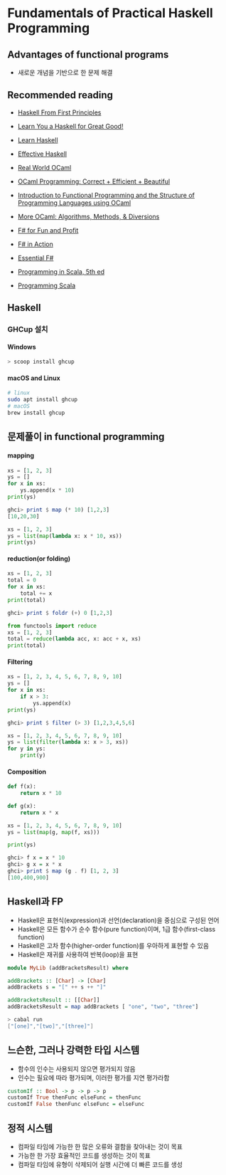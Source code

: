 # Fundamentals of Practical Haskell Programming

## Advantages of functional programs

- 새로운 개념을 기반으로 한 문제 해결

## Recommended reading

- [Haskell From First Principles](https://haskellbook.com/)
- [Learn You a Haskell for Great Good!](https://learnyouahaskell.com/)
- [Learn Haskell](https://learn-haskell.blog/)
- [Effective Haskell](https://pragprog.com/titles/rshaskell/effective-haskell/)

- [Real World OCaml](https://dev.realworldocaml.org/)
- [OCaml Programming: Correct + Efficient + Beautiful](https://cs3110.github.io/textbook/cover.html)
- [Introduction to Functional Programming and the Structure of Programming Languages using OCaml](https://www.ps.uni-saarland.de/~smolka/drafts/prog2021.pdf)
- [More OCaml: Algorithms, Methods, & Diversions](https://www.amazon.com/gp/product/0957671113)

- [F# for Fun and Profit](https://fsharpforfunandprofit.com/)
- [F# in Action](https://www.manning.com/books/f-sharp-in-action)
- [Essential F#](https://leanpub.com/essential-fsharp)

- [Programming in Scala, 5th ed](https://www.artima.com/shop/programming_in_scala_5ed)
- [Programming Scala](https://deanwampler.github.io/books/programmingscala.html)

## Haskell

### GHCup 설치

#### Windows

```powershell
> scoop install ghcup
```

#### macOS and Linux

```bash
# linux
sudo apt install ghcup
# macOS
brew install ghcup
```

## 문제풀이 in functional programming

#### mapping

```python
xs = [1, 2, 3]
ys = []
for x in xs:
    ys.append(x * 10)
print(ys)
```

```haskell
ghci> print $ map (* 10) [1,2,3]
[10,20,30]
```

```python
xs = [1, 2, 3]
ys = list(map(lambda x: x * 10, xs))
print(ys)
```

#### reduction(or folding)

```python
xs = [1, 2, 3]
total = 0
for x in xs:
    total += x
print(total)
```

```haskell
ghci> print $ foldr (+) 0 [1,2,3]
```

```python
from functools import reduce
xs = [1, 2, 3]
total = reduce(lambda acc, x: acc + x, xs)
print(total)
```

#### Filtering

```python
xs = [1, 2, 3, 4, 5, 6, 7, 8, 9, 10]
ys = []
for x in xs:
    if x > 3:
        ys.append(x)
print(ys) 
```

```haskell
ghci> print $ filter (> 3) [1,2,3,4,5,6]
```

```python
xs = [1, 2, 3, 4, 5, 6, 7, 8, 9, 10]
ys = list(filter(lambda x: x > 3, xs))
for y in ys:
    print(y)

```

#### Composition

```python
def f(x):
    return x * 10

def g(x):
    return x * x

xs = [1, 2, 3, 4, 5, 6, 7, 8, 9, 10]
ys = list(map(g, map(f, xs)))

print(ys)
```

```haskell
ghci> f x = x * 10
ghci> g x = x * x
ghci> print $ map (g . f) [1, 2, 3]
[100,400,900]
```

## Haskell과 FP

- Haskell은 표현식(expression)과 선언(declaration)을 중심으로 구성된 언어
- Haskell은 모든 함수가 순수 함수(pure function)이며, 1급 함수(first-class function)
- Haskell은 고차 함수(higher-order function)를 우아하게 표현할 수 있음
- Haskell은 재귀를 사용하여 반복(loop)을 표현

```haskell
module MyLib (addBracketsResult) where

addBrackets :: [Char] -> [Char]
addBrackets s = "[" ++ s ++ "]"

addBracketsResult :: [[Char]]
addBracketsResult = map addBrackets [ "one", "two", "three"]
```

```powershell
> cabal run
["[one]","[two]","[three]"]
```

## 느슨한, 그러나 강력한 타입 시스템

- 함수의 인수는 사용되지 않으면 평가되지 않음
- 인수는 필요에 따라 평가되며, 이러한 평가를 지연 평가라함

```haskell
customIf :: Bool -> p -> p -> p
customIf True thenFunc elseFunc = thenFunc
customIf False thenFunc elseFunc = elseFunc
```

## 정적 시스템

- 컴파일 타임에 가능한 한 많은 오류와 결함을 찾아내는 것이 목표
- 가능한 한 가장 효율적인 코드를 생성하는 것이 목표
- 컴파일 타임에 유형이 삭제되어 실행 시간에 더 빠른 코드를 생성
